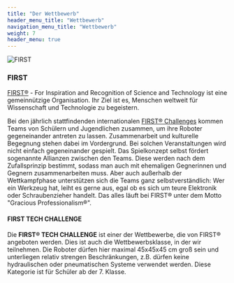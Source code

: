 ```yaml
---
title: "Der Wettbewerb"
header_menu_title: "Wettbewerb"
navigation_menu_title: "Wettbewerb"
weight: 7
header_menu: true
---
```


![FIRST](images/FIRSTTech_iconHorz_RGB.png)

### FIRST
[FIRST®](https://www.firstinspires.org/) - For Inspiration and Recognition of Science and Technology ist eine gemeinnützige Organisation. Ihr Ziel ist es, Menschen weltweit für Wissenschaft und Technologie zu begeistern.

Bei den jährlich stattfindenden internationalen [FIRST® Challenges](https://www.firstinspires.org/robotics/ftc) kommen Teams von Schülern und Jugendlichen zusammen, um ihre Roboter gegeneinander antreten zu lassen. Zusammenarbeit und kulturelle Begegnung stehen dabei im Vordergrund. Bei solchen Veranstaltungen wird nicht einfach gegeneinander gespielt. Das Spielkonzept selbst fördert sogenannte Allianzen zwischen den Teams. Diese werden nach dem Zufallsprinzip bestimmt, sodass man auch mit ehemaligen Gegnerinnen und Gegnern zusammenarbeiten muss. Aber auch außerhalb der Wettkampfphase unterstützen sich die Teams ganz selbstverständlich: Wer ein Werkzeug hat, leiht es gerne aus, egal ob es sich um teure Elektronik oder Schraubenzieher handelt. Das alles läuft bei FIRST® unter dem Motto "Gracious Professionalism®".

#### FIRST TECH CHALLENGE
Die **FIRST® TECH CHALLENGE** ist einer der Wettbewerbe, die von FIRST® angeboten werden. Dies ist auch die Wettbewerbsklasse, in der wir teilnehmen. Die Roboter dürfen hier maximal 45x45x45 cm groß sein und unterliegen relativ strengen Beschränkungen, z.B. dürfen keine hydraulischen oder pneumatischen Systeme verwendet werden. Diese Kategorie ist für Schüler ab der 7. Klasse. 

